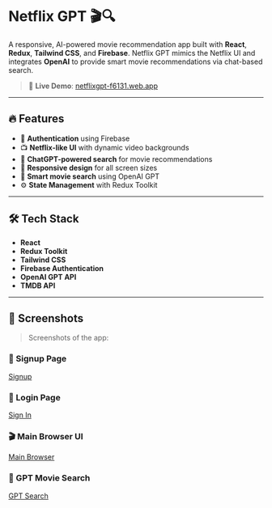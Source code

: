 # Netflix GPT 🎬🔍

A responsive, AI-powered movie recommendation app built with **React**, **Redux**, **Tailwind CSS**, and **Firebase**. Netflix GPT mimics the Netflix UI and integrates **OpenAI** to provide smart movie recommendations via chat-based search.

> 🚀 **Live Demo**: [netflixgpt-f6131.web.app](https://netflixgpt-f6131.web.app/)

---

## 🔥 Features

- 🔐 **Authentication** using Firebase
- 📺 **Netflix-like UI** with dynamic video backgrounds
- 💬 **ChatGPT-powered search** for movie recommendations
- 🎨 **Responsive design** for all screen sizes
- 🧠 **Smart movie search** using OpenAI GPT
- ⚙️ **State Management** with Redux Toolkit

---

## 🛠️ Tech Stack

- **React**
- **Redux Toolkit**
- **Tailwind CSS**
- **Firebase Authentication**
- **OpenAI GPT API**
- **TMDB API**

---

## 📸 Screenshots

> Screenshots of the app:

### 📝 Signup Page
[Signup](image-3.png)

### 🔐 Login Page
[Sign In](image-2.png)

### 🎬 Main Browser UI
[Main Browser](image.png)

### 🤖 GPT Movie Search
[GPT Search](image-1.png)


